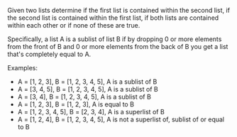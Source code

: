 Given two lists determine if the first list is contained within the second
list, if the second list is contained within the first list, if both lists are
contained within each other or if none of these are true.

Specifically, a list A is a sublist of list B if by dropping 0 or more elements
from the front of B and 0 or more elements from the back of B you get a list
that's completely equal to A.

Examples:

- A = [1, 2, 3], B = [1, 2, 3, 4, 5], A is a sublist of B
- A = [3, 4, 5], B = [1, 2, 3, 4, 5], A is a sublist of B
- A = [3, 4], B = [1, 2, 3, 4, 5], A is a sublist of B
- A = [1, 2, 3], B = [1, 2, 3], A is equal to B
- A = [1, 2, 3, 4, 5], B = [2, 3, 4], A is a superlist of B
- A = [1, 2, 4], B = [1, 2, 3, 4, 5], A is not a superlist of, sublist of or equal to B
